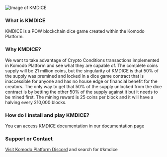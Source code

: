 ![Image of KMDICE](https://i.imgur.com/e26rHcF.png)

### What is KMDICE

KMDICE is a POW blockchain dice game created within the Komodo Platform.

### Why KMDICE?

We want to take advantage of Crypto Conditions transactions implemented in Komodo Platform and see what they are capable of. The complete coins supply will be 21 million coins, but the singularity of KMDICE is that 50% of the supply was premined and locked in a dice game contract that is inaccessible for anyone and has no house edge or financial benefit for the creators. The only way to get that 50% of the supply unlocked from the dice contract is by betting the other 50% of the supply against it but it needs to be mined first. The mining reward is 25 coins per block and it will have a halving every 210,000 blocks. 

### How do I install and play KMDICE?

You can access KMDICE documentation in our [documentation page](http://docs.kmdice.bet)

### Support or Contact

[Visit Komodo Platform Discord](https://discord.gg/4AVY98) and search for #kmdice 



